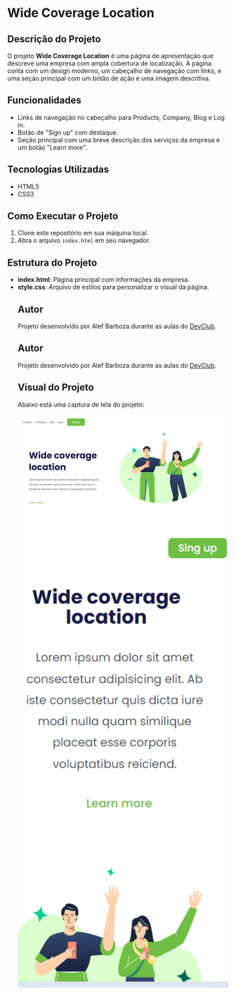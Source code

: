 
<body>
    <h1>Wide Coverage Location</h1>
    
  
  <h2>Descrição do Projeto</h2>
    <p>O projeto <strong>Wide Coverage Location</strong> é uma página de apresentação que descreve uma empresa com ampla cobertura de localização. A página conta com um design moderno, um cabeçalho de navegação com links, e uma seção principal com um botão de ação e uma imagem descritiva.</p>
    
  <h2>Funcionalidades</h2>
    <ul>
        <li>Links de navegação no cabeçalho para Products, Company, Blog e Log in.</li>
        <li>Botão de "Sign up" com destaque.</li>
        <li>Seção principal com uma breve descrição dos serviços da empresa e um botão "Learn more".</li>
    </ul>
    
  <h2>Tecnologias Utilizadas</h2>
    <ul>
        <li>HTML5</li>
        <li>CSS3</li>
    </ul>
    
   <h2>Como Executar o Projeto</h2>
    <ol>
        <li>Clone este repositório em sua máquina local.</li>
        <li>Abra o arquivo <code>index.html</code> em seu navegador.</li>
    </ol>
    
  <h2>Estrutura do Projeto</h2>
    <ul>
        <li><strong>index.html</strong>: Página principal com informações da empresa.</li>
        <li><strong>style.css</strong>: Arquivo de estilos para personalizar o visual da página.</li>
    
   <h2>Autor</h2>
   <p>Projeto desenvolvido por Alef Barboza durante as aulas do <a href="https://rodolfomori.com.br/devclub/">DevClub</a>.</p>

<h2>Autor</h2>
  <p>Projeto desenvolvido por Alef Barboza durante as aulas do <a href="https://rodolfomori.com.br/devclub/">DevClub</a>.</p>
    
   <h2>Visual do Projeto</h2>
    <p>Abaixo está uma captura de tela do projeto:</p>
   <img src="https://github.com/Albu-barboza/Desafio-Wide-coverage-Forma--o-DevClub/blob/main/img/inicio.png?raw=true" alt="Página We Care" width="700">
   <img src="https://github.com/Albu-barboza/Desafio-Wide-coverage-Forma--o-DevClub/blob/main/img/image.png?raw=true" alt="Página We Care" width="700">
    
  

